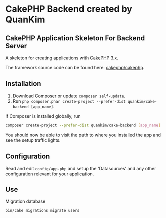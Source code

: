 # CakePHP Backend created by QuanKim

## CakePHP Application Skeleton For Backend Server


A skeleton for creating applications with [CakePHP](http://cakephp.org) 3.x.

The framework source code can be found here: [cakephp/cakephp](https://github.com/cakephp/cakephp).

## Installation

1. Download [Composer](http://getcomposer.org/doc/00-intro.md) or update `composer self-update`.
2. Run `php composer.phar create-project --prefer-dist quankim/cake-backend [app_name]`.

If Composer is installed globally, run
```bash
composer create-project --prefer-dist quankim/cake-backend [app_name]
```

You should now be able to visit the path to where you installed the app and see
the setup traffic lights.

## Configuration

Read and edit `config/app.php` and setup the 'Datasources' and any other
configuration relevant for your application.

## Use
Migration database
```sh
bin/cake migrations migrate users
```
